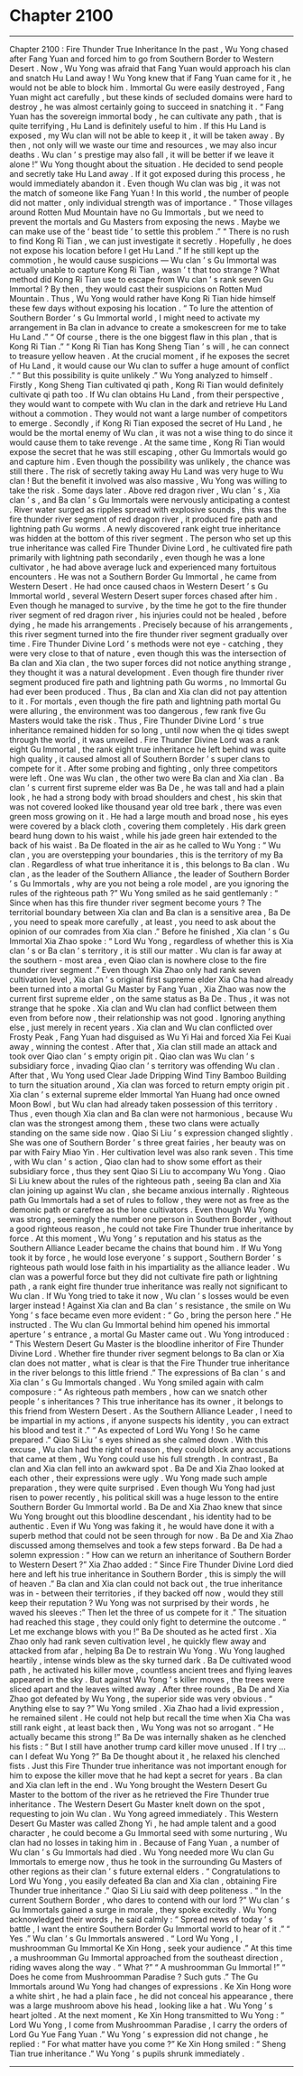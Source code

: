 
# Chapter 2100


---

Chapter 2100 : Fire Thunder True Inheritance
In the past , Wu Yong chased after Fang Yuan and forced him to go from Southern Border to Western Desert . Now , Wu Yong was afraid that Fang Yuan would approach his clan and snatch Hu Land away !
Wu Yong knew that if Fang Yuan came for it , he would not be able to block him .
Immortal Gu were easily destroyed , Fang Yuan might act carefully , but these kinds of secluded domains were hard to destroy , he was almost certainly going to succeed in snatching it .
“ Fang Yuan has the sovereign immortal body , he can cultivate any path , that is quite terrifying , Hu Land is definitely useful to him . If this Hu Land is exposed , my Wu clan will not be able to keep it , it will be taken away . By then , not only will we waste our time and resources , we may also incur deaths . Wu clan ’ s prestige may also fall , it will be better if we leave it alone !” Wu Yong thought about the situation .
He decided to send people and secretly take Hu Land away . If it got exposed during this process , he would immediately abandon it .
Even though Wu clan was big , it was not the match of someone like Fang Yuan !
In this world , the number of people did not matter , only individual strength was of importance .
“ Those villages around Rotten Mud Mountain have no Gu Immortals , but we need to prevent the mortals and Gu Masters from exposing the news . Maybe we can make use of the ‘ beast tide ’ to settle this problem .”
“ There is no rush to find Kong Ri Tian , we can just investigate it secretly . Hopefully , he does not expose his location before I get Hu Land .”
If he still kept up the commotion , he would cause suspicions — Wu clan ’ s Gu Immortal was actually unable to capture Kong Ri Tian , wasn ’ t that too strange ? What method did Kong Ri Tian use to escape from Wu clan ’ s rank seven Gu Immortal ?
By then , they would cast their suspicions on Rotten Mud Mountain .
Thus , Wu Yong would rather have Kong Ri Tian hide himself these few days without exposing his location .
“ To lure the attention of Southern Border ’ s Gu Immortal world , I might need to activate my arrangement in Ba clan in advance to create a smokescreen for me to take Hu Land .”
“ Of course , there is the one biggest flaw in this plan , that is Kong Ri Tian .”
“ Kong Ri Tian has Kong Sheng Tian ’ s will , he can connect to treasure yellow heaven . At the crucial moment , if he exposes the secret of Hu Land , it would cause our Wu clan to suffer a huge amount of conflict .”
“ But this possibility is quite unlikely .”
Wu Yong analyzed to himself .
Firstly , Kong Sheng Tian cultivated qi path , Kong Ri Tian would definitely cultivate qi path too . If Wu clan obtains Hu Land , from their perspective , they would want to compete with Wu clan in the dark and retrieve Hu Land without a commotion . They would not want a large number of competitors to emerge .
Secondly , if Kong Ri Tian exposed the secret of Hu Land , he would be the mortal enemy of Wu clan , it was not a wise thing to do since it would cause them to take revenge . At the same time , Kong Ri Tian would expose the secret that he was still escaping , other Gu Immortals would go and capture him .
Even though the possibility was unlikely , the chance was still there .
The risk of secretly taking away Hu Land was very huge to Wu clan !
But the benefit it involved was also massive , Wu Yong was willing to take the risk .
Some days later .
Above red dragon river , Wu clan ’ s , Xia clan ’ s , and Ba clan ’ s Gu Immortals were nervously anticipating a contest .
River water surged as ripples spread with explosive sounds , this was the fire thunder river segment of red dragon river , it produced fire path and lightning path Gu worms .
A newly discovered rank eight true inheritance was hidden at the bottom of this river segment .
The person who set up this true inheritance was called Fire Thunder Divine Lord , he cultivated fire path primarily with lightning path secondarily , even though he was a lone cultivator , he had above average luck and experienced many fortuitous encounters .
He was not a Southern Border Gu Immortal , he came from Western Desert .
He had once caused chaos in Western Desert ’ s Gu Immortal world , several Western Desert super forces chased after him . Even though he managed to survive , by the time he got to the fire thunder river segment of red dragon river , his injuries could not be healed , before dying , he made his arrangements .
Precisely because of his arrangements , this river segment turned into the fire thunder river segment gradually over time .
Fire Thunder Divine Lord ’ s methods were not eye - catching , they were very close to that of nature , even though this was the intersection of Ba clan and Xia clan , the two super forces did not notice anything strange , they thought it was a natural development .
Even though fire thunder river segment produced fire path and lightning path Gu worms , no Immortal Gu had ever been produced . Thus , Ba clan and Xia clan did not pay attention to it .
For mortals , even though the fire path and lightning path mortal Gu were alluring , the environment was too dangerous , few rank five Gu Masters would take the risk .
Thus , Fire Thunder Divine Lord ’ s true inheritance remained hidden for so long , until now when the qi tides swept through the world , it was unveiled .
Fire Thunder Divine Lord was a rank eight Gu Immortal , the rank eight true inheritance he left behind was quite high quality , it caused almost all of Southern Border ’ s super clans to compete for it .
After some probing and fighting , only three competitors were left .
One was Wu clan , the other two were Ba clan and Xia clan .
Ba clan ’ s current first supreme elder was Ba De , he was tall and had a plain look , he had a strong body with broad shoulders and chest , his skin that was not covered looked like thousand year old tree bark , there was even green moss growing on it .
He had a large mouth and broad nose , his eyes were covered by a black cloth , covering them completely . His dark green beard hung down to his waist , while his jade green hair extended to the back of his waist .
Ba De floated in the air as he called to Wu Yong : “ Wu clan , you are overstepping your boundaries , this is the territory of my Ba clan . Regardless of what true inheritance it is , this belongs to Ba clan . Wu clan , as the leader of the Southern Alliance , the leader of Southern Border ’ s Gu Immortals , why are you not being a role model , are you ignoring the rules of the righteous path ?”
Wu Yong smiled as he said gentlemanly : “ Since when has this fire thunder river segment become yours ? The territorial boundary between Xia clan and Ba clan is a sensitive area , Ba De , you need to speak more carefully , at least , you need to ask about the opinion of our comrades from Xia clan .”
Before he finished , Xia clan ’ s Gu Immortal Xia Zhao spoke : “ Lord Wu Yong , regardless of whether this is Xia clan ’ s or Ba clan ’ s territory , it is still our matter . Wu clan is far away at the southern - most area , even Qiao clan is nowhere close to the fire thunder river segment .”
Even though Xia Zhao only had rank seven cultivation level , Xia clan ’ s original first supreme elder Xia Cha had already been turned into a mortal Gu Master by Fang Yuan , Xia Zhao was now the current first supreme elder , on the same status as Ba De . Thus , it was not strange that he spoke .
Xia clan and Wu clan had conflict between them even from before now , their relationship was not good .
Ignoring anything else , just merely in recent years .
Xia clan and Wu clan conflicted over Frosty Peak , Fang Yuan had disguised as Wu Yi Hai and forced Xia Fei Kuai away , winning the contest .
After that , Xia clan still made an attack and took over Qiao clan ’ s empty origin pit . Qiao clan was Wu clan ’ s subsidiary force , invading Qiao clan ’ s territory was offending Wu clan . After that , Wu Yong used Clear Jade Dripping Wind Tiny Bamboo Building to turn the situation around , Xia clan was forced to return empty origin pit .
Xia clan ’ s external supreme elder Immortal Yan Huang had once owned Moon Bowl , but Wu clan had already taken possession of this territory .
Thus , even though Xia clan and Ba clan were not harmonious , because Wu clan was the strongest among them , these two clans were actually standing on the same side now .
Qiao Si Liu ’ s expression changed slightly .
She was one of Southern Border ’ s three great fairies , her beauty was on par with Fairy Miao Yin .
Her cultivation level was also rank seven .
This time , with Wu clan ’ s action , Qiao clan had to show some effort as their subsidiary force , thus they sent Qiao Si Liu to accompany Wu Yong .
Qiao Si Liu knew about the rules of the righteous path , seeing Ba clan and Xia clan joining up against Wu clan , she became anxious internally .
Righteous path Gu Immortals had a set of rules to follow , they were not as free as the demonic path or carefree as the lone cultivators .
Even though Wu Yong was strong , seemingly the number one person in Southern Border , without a good righteous reason , he could not take Fire Thunder true inheritance by force .
At this moment , Wu Yong ’ s reputation and his status as the Southern Alliance Leader became the chains that bound him .
If Wu Yong took it by force , he would lose everyone ’ s support , Southern Border ’ s righteous path would lose faith in his impartiality as the alliance leader .
Wu clan was a powerful force but they did not cultivate fire path or lightning path , a rank eight fire thunder true inheritance was really not significant to Wu clan . If Wu Yong tried to take it now , Wu clan ’ s losses would be even larger instead !
Against Xia clan and Ba clan ’ s resistance , the smile on Wu Yong ’ s face became even more evident : “ Go , bring the person here .”
He instructed .
The Wu clan Gu Immortal behind him opened his immortal aperture ’ s entrance , a mortal Gu Master came out .
Wu Yong introduced : “ This Western Desert Gu Master is the bloodline inheritor of Fire Thunder Divine Lord . Whether fire thunder river segment belongs to Ba clan or Xia clan does not matter , what is clear is that the Fire Thunder true inheritance in the river belongs to this little friend .”
The expressions of Ba clan ’ s and Xia clan ’ s Gu Immortals changed .
Wu Yong smiled again with calm composure : “ As righteous path members , how can we snatch other people ’ s inheritances ? This true inheritance has its owner , it belongs to this friend from Western Desert . As the Southern Alliance Leader , I need to be impartial in my actions , if anyone suspects his identity , you can extract his blood and test it .”
“ As expected of Lord Wu Yong ! So he came prepared .” Qiao Si Liu ’ s eyes shined as she calmed down .
With this excuse , Wu clan had the right of reason , they could block any accusations that came at them , Wu Yong could use his full strength . In contrast , Ba clan and Xia clan fell into an awkward spot .
Ba De and Xia Zhao looked at each other , their expressions were ugly .
Wu Yong made such ample preparation , they were quite surprised .
Even though Wu Yong had just risen to power recently , his political skill was a huge lesson to the entire Southern Border Gu Immortal world .
Ba De and Xia Zhao knew that since Wu Yong brought out this bloodline descendant , his identity had to be authentic . Even if Wu Yong was faking it , he would have done it with a superb method that could not be seen through for now .
Ba De and Xia Zhao discussed among themselves and took a few steps forward .
Ba De had a solemn expression : “ How can we return an inheritance of Southern Border to Western Desert ?”
Xia Zhao added : “ Since Fire Thunder Divine Lord died here and left his true inheritance in Southern Border , this is simply the will of heaven .”
Ba clan and Xia clan could not back out , the true inheritance was in - between their territories , if they backed off now , would they still keep their reputation ?
Wu Yong was not surprised by their words , he waved his sleeves :” Then let the three of us compete for it .”
The situation had reached this stage , they could only fight to determine the outcome .
“ Let me exchange blows with you !” Ba De shouted as he acted first .
Xia Zhao only had rank seven cultivation level , he quickly flew away and attacked from afar , helping Ba De to restrain Wu Yong .
Wu Yong laughed heartily , intense winds blew as the sky turned dark .
Ba De cultivated wood path , he activated his killer move , countless ancient trees and flying leaves appeared in the sky .
But against Wu Yong ’ s killer moves , the trees were sliced apart and the leaves wilted away .
After three rounds , Ba De and Xia Zhao got defeated by Wu Yong , the superior side was very obvious .
“ Anything else to say ?” Wu Yong smiled .
Xia Zhao had a livid expression , he remained silent . He could not help but recall the time when Xia Cha was still rank eight , at least back then , Wu Yong was not so arrogant .
“ He actually became this strong !” Ba De was internally shaken as he clenched his fists : “ But I still have another trump card killer move unused . If I try … can I defeat Wu Yong ?”
Ba De thought about it , he relaxed his clenched fists .
Just this Fire Thunder true inheritance was not important enough for him to expose the killer move that he had kept a secret for years .
Ba clan and Xia clan left in the end .
Wu Yong brought the Western Desert Gu Master to the bottom of the river as he retrieved the Fire Thunder true inheritance .
The Western Desert Gu Master knelt down on the spot , requesting to join Wu clan .
Wu Yong agreed immediately .
This Western Desert Gu Master was called Zhong Yi , he had ample talent and a good character , he could become a Gu Immortal seed with some nurturing , Wu clan had no losses in taking him in .
Because of Fang Yuan , a number of Wu clan ’ s Gu Immortals had died . Wu Yong needed more Wu clan Gu Immortals to emerge now , thus he took in the surrounding Gu Masters of other regions as their clan ’ s future external elders .
“ Congratulations to Lord Wu Yong , you easily defeated Ba clan and Xia clan , obtaining Fire Thunder true inheritance .” Qiao Si Liu said with deep politeness .
“ In the current Southern Border , who dares to contend with our lord ?” Wu clan ’ s Gu Immortals gained a surge in morale , they spoke excitedly .
Wu Yong acknowledged their words , he said calmly : “ Spread news of today ’ s battle , I want the entire Southern Border Gu Immortal world to hear of it .”
“ Yes .” Wu clan ’ s Gu Immortals answered .
“ Lord Wu Yong , I , mushroomman Gu Immortal Ke Xin Hong , seek your audience .” At this time , a mushroomman Gu Immortal approached from the southeast direction , riding waves along the way .
“ What ?”
“ A mushroomman Gu Immortal !”
“ Does he come from Mushroomman Paradise ? Such guts .”
The Gu Immortals around Wu Yong had changes of expressions .
Ke Xin Hong wore a white shirt , he had a plain face , he did not conceal his appearance , there was a large mushroom above his head , looking like a hat .
Wu Yong ’ s heart jolted .
At the next moment , Ke Xin Hong transmitted to Wu Yong : “ Lord Wu Yong , I come from Mushroomman Paradise , I carry the orders of Lord Gu Yue Fang Yuan .”
Wu Yong ’ s expression did not change , he replied : “ For what matter have you come ?”
Ke Xin Hong smiled : “ Sheng Tian true inheritance .”
Wu Yong ’ s pupils shrunk immediately .

---

